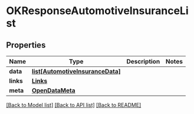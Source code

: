 # OKResponseAutomotiveInsuranceList

## Properties
Name | Type | Description | Notes
------------ | ------------- | ------------- | -------------
**data** | [**list[AutomotiveInsuranceData]**](AutomotiveInsuranceData.md) |  | 
**links** | [**Links**](Links.md) |  | 
**meta** | [**OpenDataMeta**](OpenDataMeta.md) |  | 

[[Back to Model list]](../README.md#documentation-for-models) [[Back to API list]](../README.md#documentation-for-api-endpoints) [[Back to README]](../README.md)

